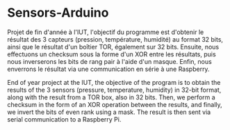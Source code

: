 # Sensors-Arduino

Projet de fin d'année à l'IUT, l'objectif du programme est d'obtenir le résultat des 3 capteurs (pression, température, humidité) au format 32 bits, ainsi que le résultat d'un boîtier TOR, également sur 32 bits. Ensuite, nous effectuons un checksum sous la forme d'un XOR entre les résultats, puis nous inverserons les bits de rang pair à l'aide d'un masque. Enfin, nous enverrons le résultat via une communication en série à une Raspberry.


End of year project at the IUT, the objective of the program is to obtain the results of the 3 sensors (pressure, temperature, humidity) in 32-bit format, along with the result from a TOR box, also in 32 bits. Then, we perform a checksum in the form of an XOR operation between the results, and finally, we invert the bits of even rank using a mask. The result is then sent via serial communication to a Raspberry Pi.
